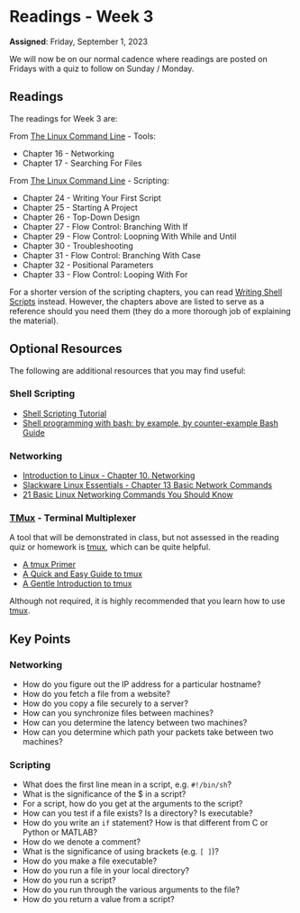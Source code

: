 # Readings - Week 3

**Assigned**: Friday, September 1, 2023

We will now be on our normal cadence where readings are posted on Fridays with a quiz to follow on Sunday / Monday.  

## Readings

The readings for Week 3 are:

From [The Linux Command Line](https://linuxcommand.org/tlcl.php) - Tools:

* Chapter 16 - Networking
* Chapter 17 - Searching For Files

From [The Linux Command Line](https://linuxcommand.org/tlcl.php) - Scripting:

* Chapter 24 - Writing Your First Script
* Chapter 25 - Starting A Project
* Chapter 26 - Top-Down Design
* Chapter 27 - Flow Control: Branching With If
* Chapter 29 - Flow Control: Loopning With While and Until
* Chapter 30 - Troubleshooting
* Chapter 31 - Flow Control: Branching With Case
* Chapter 32 - Positional Parameters
* Chapter 33 - Flow Control: Looping With For

For a shorter version of the scripting chapters, you can read [Writing Shell Scripts](https://linuxcommand.org/lc3_writing_shell_scripts.php) instead. However, the chapters above are listed to serve as a reference should you need them (they do a more thorough job of explaining the material).

## Optional Resources

The following are additional resources that you may find useful:

### Shell Scripting

* [Shell Scripting Tutorial](https://www.shellscript.sh/)
* [Shell programming with bash: by example, by counter-example
Bash Guide](http://matt.might.net/articles/bash-by-example/)

### Networking 

* [Introduction to Linux - Chapter 10. Networking](http://www.tldp.org/LDP/intro-linux/html/chap_10.html)
* [Slackware Linux Essentials - Chapter 13 Basic Network Commands](http://www.slackbook.org/html/basic-network-commands.html)
* [21 Basic Linux Networking Commands You Should Know](https://itsfoss.com/basic-linux-networking-commands/)

### [TMux](https://github.com/tmux/tmux/wiki) - Terminal Multiplexer

A tool that will be demonstrated in class, but not assessed in the reading quiz or homework is [tmux](https://github.com/tmux/tmux/wiki), which can be quite helpful.

* [A tmux Primer](https://danielmiessler.com/study/tmux/)
* [A Quick and Easy Guide to tmux](http://www.hamvocke.com/blog/a-quick-and-easy-guide-to-tmux/)
* [A Gentle Introduction to tmux](https://medium.com/hackernoon/a-gentle-introduction-to-tmux-8d784c404340)

Although not required, it is highly recommended that you learn how to use [tmux](https://github.com/tmux/tmux/wiki).

## Key Points

### Networking

* How do you figure out the IP address for a particular hostname? 
* How do you fetch a file from a website?
* How do you copy a file securely to a server?
* How can you synchronize files between machines?
* How can you determine the latency between two machines?
* How can you determine which path your packets take between two machines?

### Scripting

* What does the first line mean in a script, e.g. `#!/bin/sh`?
* What is the significance of the $ in a script?
* For a script, how do you get at the arguments to the script?
* How can you test if a file exists? Is a directory? Is executable?
* How do you write an `if` statement? How is that different from C or Python or MATLAB?
* How do we denote a comment?
* What is the significance of using brackets (e.g. `[ ]`)?
* How do you make a file executable? 
* How do you run a file in your local directory?
* How do you run a script?
* How do you run through the various arguments to the file?
* How do you return a value from a script?

